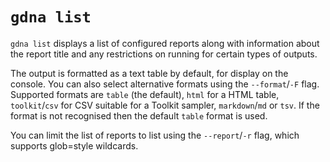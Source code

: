 # `gdna list`

`gdna list` displays a list of configured reports along with information about the report title and any restrictions on running for certain types of outputs.

The output is formatted as a text table by default, for display on the console. You can also select alternative formats using the `--format`/`-F` flag. Supported formats are `table` (the default), `html` for a HTML table, `toolkit`/`csv` for CSV suitable for a Toolkit sampler, `markdown`/`md` or `tsv`. If the format is not recognised then the default `table` format is used.

You can limit the list of reports to list using the `--report`/`-r` flag, which supports glob=style wildcards.
